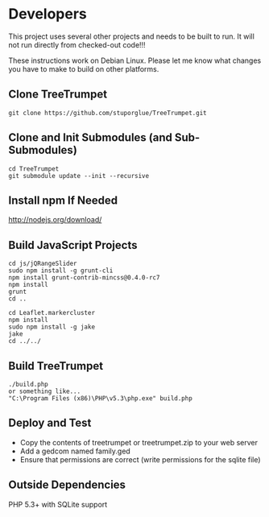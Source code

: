 Developers
==========

This project uses several other projects and needs to be built to run. It will 
not run directly from checked-out code!!!

These instructions work on Debian Linux. Please let me know what changes you have to make to build on other platforms. 


Clone TreeTrumpet
-----------------
    git clone https://github.com/stuporglue/TreeTrumpet.git

Clone and Init Submodules (and Sub-Submodules)
----------------
    cd TreeTrumpet
    git submodule update --init --recursive
    
Install npm If Needed
---------------------

http://nodejs.org/download/


Build JavaScript Projects
-------------------------
    cd js/jQRangeSlider
    sudo npm install -g grunt-cli
    npm install grunt-contrib-mincss@0.4.0-rc7
    npm install
    grunt
    cd ..

    cd Leaflet.markercluster
    npm install
    sudo npm install -g jake
    jake
    cd ../../


Build TreeTrumpet
-----------------
    ./build.php
    or something like...
    "C:\Program Files (x86)\PHP\v5.3\php.exe" build.php

Deploy and Test
---------------
* Copy the contents of treetrumpet or treetrumpet.zip to your web server
* Add a gedcom named family.ged
* Ensure that permissions are correct (write permissions for the sqlite file)

Outside Dependencies
--------------------
PHP 5.3+ with SQLite support
